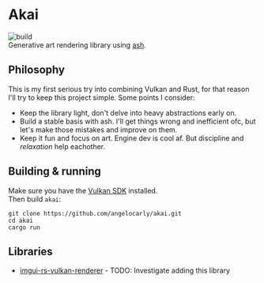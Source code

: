 # Akai
![build](https://github.com/angelocarly/lov/actions/workflows/rust.yml/badge.svg)  
Generative art rendering library using [ash](https://github.com/ash-rs/ash).

## Philosophy
This is my first serious try into combining Vulkan and Rust, for that reason I'll try to keep this project simple. Some points I consider:
- Keep the library light, don't delve into heavy abstractions early on.
- Build a stable basis with ash. I'll get things wrong and inefficient ofc, but let's make those mistakes and improve on them.
- Keep it fun and focus on art. Engine dev is cool af. But discipline and *relaxation* help eachother.

## Building & running

Make sure you have the [Vulkan SDK](https://vulkan.lunarg.com) installed.  
Then build `akai`:
```
git clone https://github.com/angelocarly/akai.git
cd akai
cargo run
```

## Libraries
- [imgui-rs-vulkan-renderer](https://github.com/adrien-ben/imgui-rs-vulkan-renderer) - TODO: Investigate adding this library
